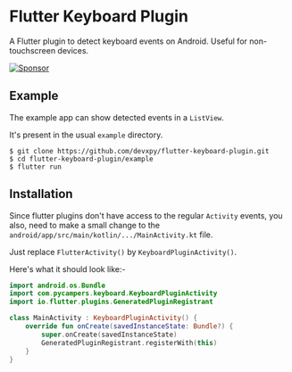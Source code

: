 # Flutter Keyboard Plugin

A Flutter plugin to detect keyboard events on Android. Useful for non-touchscreen devices.

[![Sponsor](https://img.shields.io/badge/Sponsor-jaaga_labs-red.svg?style=for-the-badge)](https://www.jaaga.in/labs)

## Example

The example app can show detected events in a `ListView`.

It's present in the usual `example` directory.

```
$ git clone https://github.com/devxpy/flutter-keyboard-plugin.git
$ cd flutter-keyboard-plugin/example
$ flutter run
```

## Installation

Since flutter plugins don't have access to the regular `Activity` events,
you also, need to make a small change to the
`android/app/src/main/kotlin/.../MainActivity.kt` file.

Just replace `FlutterActivity()` by `KeyboardPluginActivity()`.

Here's what it should look like:-

```kotlin
import android.os.Bundle
import com.pycampers.keyboard.KeyboardPluginActivity
import io.flutter.plugins.GeneratedPluginRegistrant

class MainActivity : KeyboardPluginActivity() {
    override fun onCreate(savedInstanceState: Bundle?) {
        super.onCreate(savedInstanceState)
        GeneratedPluginRegistrant.registerWith(this)
    }
}
```